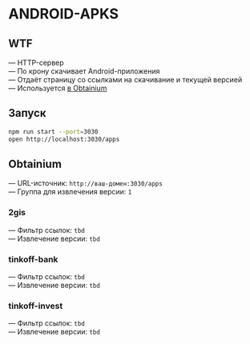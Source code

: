 # ANDROID-APKS

## WTF

— HTTP-сервер\
— По крону скачивает Android-приложения\
— Отдаёт страницу со ссылками на скачивание и текущей версией\
— Используется [в Obtainium](https://github.com/ImranR98/Obtainium)

## Запуск

```bash
npm run start --port=3030
open http://localhost:3030/apps
```

## Obtainium

— URL-источник: `http://ваш-домен:3030/apps`\
— Группа для извлечения версии: `1`

### 2gis

— Фильтр ссылок: `tbd`\
— Извлечение версии: `tbd`

### tinkoff-bank

— Фильтр ссылок: `tbd`\
— Извлечение версии: `tbd`

### tinkoff-invest

— Фильтр ссылок: `tbd`\
— Извлечение версии: `tbd`
